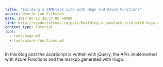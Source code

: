 ```yaml
---
title: "Building a JAMstack site with Hugo and Azure Functions"
source: Henrik Lau Eriksson
date: 2017-06-13 20:34:00 +0000
link: http://conductofcode.io/post/building-a-jamstack-site-with-hugo-and-azure-functions/
content_type: Tutorial
tool:
  - tool/hugo.md
  - tool/azure-functions.md
---
```

In this blog post the JavaScript is written with jQuery, the APIs implemented with Azure Functions and the markup generated with Hugo.
